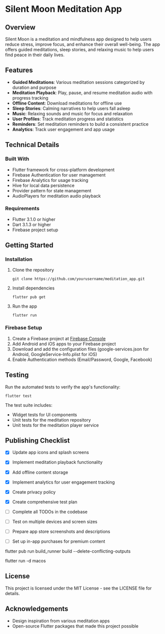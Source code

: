 # Silent Moon Meditation App

## Overview
Silent Moon is a meditation and mindfulness app designed to help users reduce stress, improve focus, and enhance their overall well-being. The app offers guided meditations, sleep stories, and relaxing music to help users find peace in their daily lives.

## Features
- **Guided Meditations**: Various meditation sessions categorized by duration and purpose
- **Meditation Playback**: Play, pause, and resume meditation audio with progress tracking
- **Offline Content**: Download meditations for offline use
- **Sleep Stories**: Calming narratives to help users fall asleep
- **Music**: Relaxing sounds and music for focus and relaxation
- **User Profiles**: Track meditation progress and statistics
- **Reminders**: Set meditation reminders to build a consistent practice
- **Analytics**: Track user engagement and app usage

## Technical Details

### Built With
- Flutter framework for cross-platform development
- Firebase Authentication for user management
- Firebase Analytics for usage tracking
- Hive for local data persistence
- Provider pattern for state management
- AudioPlayers for meditation audio playback

### Requirements
- Flutter 3.1.0 or higher
- Dart 3.1.3 or higher
- Firebase project setup

## Getting Started

### Installation
1. Clone the repository
   ```
   git clone https://github.com/yourusername/meditation_app.git
   ```

2. Install dependencies
   ```
   flutter pub get
   ```

3. Run the app
   ```
   flutter run
   ```

### Firebase Setup
1. Create a Firebase project at [Firebase Console](https://console.firebase.google.com/)
2. Add Android and iOS apps to your Firebase project
3. Download and add the configuration files (google-services.json for Android, GoogleService-Info.plist for iOS)
4. Enable Authentication methods (Email/Password, Google, Facebook)

## Testing
Run the automated tests to verify the app's functionality:

```
flutter test
```

The test suite includes:
- Widget tests for UI components
- Unit tests for the meditation repository
- Unit tests for the meditation player service

## Publishing Checklist
- [x] Update app icons and splash screens
- [x] Implement meditation playback functionality
- [x] Add offline content storage
- [x] Implement analytics for user engagement tracking
- [x] Create privacy policy
- [x] Create comprehensive test plan
- [ ] Complete all TODOs in the codebase
- [ ] Test on multiple devices and screen sizes
- [ ] Prepare app store screenshots and descriptions
- [ ] Set up in-app purchases for premium content


flutter pub run build_runner build --delete-conflicting-outputs

 flutter run -d macos 

## License
This project is licensed under the MIT License - see the LICENSE file for details.

## Acknowledgements
- Design inspiration from various meditation apps
- Open-source Flutter packages that made this project possible

